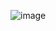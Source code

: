 ![image](https://user-images.githubusercontent.com/60480896/201032460-28f83792-01d9-4be2-bd60-e562cb2b0315.png)
